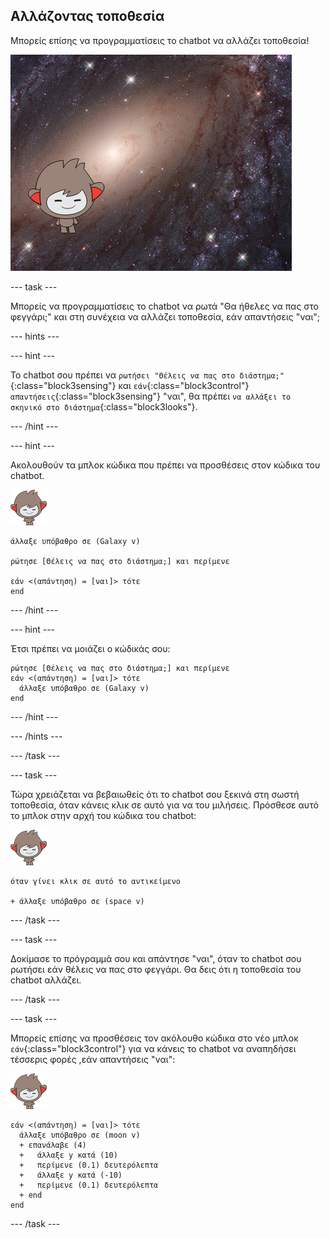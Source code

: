 ## Αλλάζοντας τοποθεσία

Μπορείς επίσης να προγραμματίσεις το chatbot να αλλάζει τοποθεσία!

![Δοκιμάζοντας ένα μεταβαλλόμενο υπόβαθρο](images/chatbot-backdrop-moon.png)

\--- task \---

Μπορείς να προγραμματίσεις το chatbot να ρωτά "Θα ήθελες να πας στο φεγγάρι;" και στη συνέχεια να αλλάζει τοποθεσία, εάν απαντήσεις "ναι";

\--- hints \---

\--- hint \---

Το chatbot σου πρέπει να `ρωτήσει "Θέλεις να πας στο διάστημα;"`{:class="block3sensing"} και `εάν`{:class="block3control"} `απαντήσεις`{:class="block3sensing"} "ναι", θα πρέπει `να αλλάξει το σκηνικό στο διάστημα`{:class="block3looks"}.

\--- /hint \---

\--- hint \---

Ακολουθούν τα μπλοκ κώδικα που πρέπει να προσθέσεις στον κώδικα του chatbot.

![nano sprite](images/nano-sprite.png)

```blocks3
άλλαξε υπόβαθρο σε (Galaxy v)

ρώτησε [Θέλεις να πας στο διάστημα;] και περίμενε

εάν <(απάντηση) = [ναι]> τότε
end
```

\--- /hint \---

\--- hint \---

Έτσι πρέπει να μοιάζει ο κώδικάς σου:

```blocks3
ρώτησε [Θέλεις να πας στο διάστημα;] και περίμενε
εάν <(απάντηση) = [ναι]> τότε 
  άλλαξε υπόβαθρο σε (Galaxy v)
end
```

\--- /hint \---

\--- /hints \---

\--- /task \---

\--- task \---

Τώρα χρειάζεται να βεβαιωθείς ότι το chatbot σου ξεκινά στη σωστή τοποθεσία, όταν κάνεις κλικ σε αυτό για να του μιλήσεις. Πρόσθεσε αυτό το μπλοκ στην αρχή του κώδικα του chatbot:

![nano sprite](images/nano-sprite.png)

```blocks3
όταν γίνει κλικ σε αυτό το αντικείμενο

+ άλλαξε υπόβαθρο σε (space v)
```

\--- /task \---

\--- task \---

Δοκίμασε το πρόγραμμά σου και απάντησε "ναι", όταν το chatbot σου ρωτήσει εάν θέλεις να πας στο φεγγάρι. Θα δεις ότι η τοποθεσία του chatbot αλλάζει.

\--- /task \---

\--- task \---

Μπορείς επίσης να προσθέσεις τον ακόλουθο κώδικα στο νέο μπλοκ `εάν`{:class="block3control"} για να κάνεις το chatbot να αναπηδήσει τέσσερις φορές ,εάν απαντήσεις "ναι":

![nano sprite](images/nano-sprite.png)

```blocks3
εάν <(απάντηση) = [ναι]> τότε 
  άλλαξε υπόβαθρο σε (moon v)
  + επανάλαβε (4) 
  +   άλλαξε y κατά (10)
  +   περίμενε (0.1) δευτερόλεπτα
  +   άλλαξε y κατά (-10)
  +   περίμενε (0.1) δευτερόλεπτα
  + end
end
```

\--- /task \---